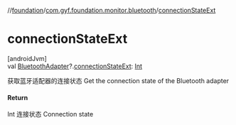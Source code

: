 //[foundation](../../index.md)/[com.gyf.foundation.monitor.bluetooth](index.md)/[connectionStateExt](connection-state-ext.md)

# connectionStateExt

[androidJvm]\
val [BluetoothAdapter](https://developer.android.com/reference/kotlin/android/bluetooth/BluetoothAdapter.html)?.[connectionStateExt](connection-state-ext.md): [Int](https://kotlinlang.org/api/core/kotlin-stdlib/kotlin/-int/index.html)

获取蓝牙适配器的连接状态 Get the connection state of the Bluetooth adapter

#### Return

Int 连接状态     Connection state